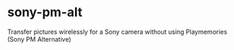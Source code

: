 # sony-pm-alt
Transfer pictures wirelessly for a Sony camera without using Playmemories (Sony PM Alternative)

